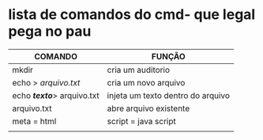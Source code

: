 # lista de comandos do cmd- que legal pega no pau

|COMANDO|FUNÇÃO|
|-|-|
|mkdir|cria um auditorio|
|echo > *arquivo.txt*|cria um novo arquivo|
|echo ***texto***> arquivo.txt|injeta um texto dentro do arquivo|
|arquivo.txt|abre arquivo existente|
|meta = html|script = java script|
|||

